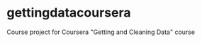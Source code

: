 gettingdatacoursera
===================

Course project for Coursera "Getting and Cleaning Data" course

